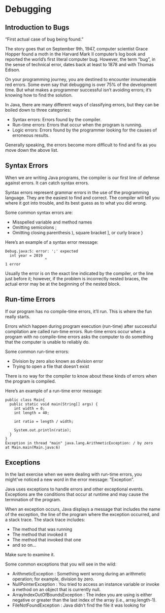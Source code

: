 # Debugging

## Introduction to Bugs
“First actual case of bug being found.”

The story goes that on September 9th, 1947, computer scientist Grace Hopper found a moth in the Harvard Mark II 
computer’s log book and reported the world’s first literal computer bug. However, the term “bug”, in the sense 
of technical error, dates back at least to 1878 and with Thomas Edison.

On your programming journey, you are destined to encounter innumerable red errors. Some even say that debugging 
is over 75% of the development time. But what makes a programmer successful isn’t avoiding errors; it’s knowing 
how to find the solution.

In Java, there are many different ways of classifying errors, but they can be boiled down to three categories:
* Syntax errors: Errors found by the compiler.
* Run-time errors: Errors that occur when the program is running.
* Logic errors: Errors found by the programmer looking for the causes of erroneous results.
  
Generally speaking, the errors become more difficult to find and fix as you move down the above list.

## Syntax Errors

When we are writing Java programs, the compiler is our first line of defense against errors. It can catch syntax
errors.

Syntax errors represent grammar errors in the use of the programming language. They are the easiest to find and 
correct. The compiler will tell you where it got into trouble, and its best guess as to what you did wrong.

Some common syntax errors are:

* Misspelled variable and method names
* Omitting semicolons ;
* Omitting closing parenthesis ), square bracket ], or curly brace }
  
Here’s an example of a syntax error message:
```
Debug.java:5: error: ';' expected
  int year = 2019
                  ^
1 error
```
Usually the error is on the exact line indicated by the compiler, or the line just before it; however, if the 
problem is incorrectly nested braces, the actual error may be at the beginning of the nested block.


## Run-time Errors
If our program has no compile-time errors, it’ll run. This is where the fun really starts.

Errors which happen during program execution (run-time) after successful compilation are called run-time errors. 
Run-time errors occur when a program with no compile-time errors asks the computer to do something that the 
computer is unable to reliably do.

Some common run-time errors:

* Division by zero also known as division error
* Trying to open a file that doesn’t exist
  
There is no way for the compiler to know about these kinds of errors when the program is compiled.

Here’s an example of a run-time error message:
```
public class Main{
  public static void main(String[] args) {
    int width = 0;
    int length = 40;

    int ratio = length / width;
    
    System.out.println(ratio);
  }
}
Exception in thread "main" java.lang.ArithmeticException: / by zero
at Main.main(Main.java:6)
```

## Exceptions
In the last exercise when we were dealing with run-time errors, you might’ve noticed a new word in 
the error message: “Exception”.

Java uses exceptions to handle errors and other exceptional events. Exceptions are the conditions that
occur at runtime and may cause the termination of the program.

When an exception occurs, Java displays a message that includes the name of the exception, the line of 
the program where the exception occurred, and a stack trace. The stack trace includes:

* The method that was running
* The method that invoked it
* The method that invoked that one
* and so on…

Make sure to examine it.

Some common exceptions that you will see in the wild:
* ArithmeticException : Something went wrong during an arithmetic operation; for example, division by zero.
* NullPointerException : You tried to access an instance variable or invoke a method on an object that is currently null.
* ArrayIndexOutOfBoundsException : The index you are using is either negative or greater than the last index of the array (i.e., array.length-1).
* FileNotFoundException : Java didn’t find the file it was looking for
